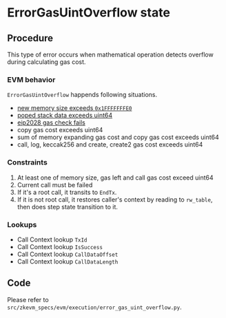 # ErrorGasUintOverflow state

## Procedure

This type of error occurs when mathematical operation detects overflow during calculating gas cost.

### EVM behavior

`ErrorGasUintOverflow` happends following situations.

- [new memory size exceeds `0x1FFFFFFFE0`](https://github.com/ethereum/go-ethereum/blob/793f0f9ec860f6f51e0cec943a268c10863097c7/core/vm/gas_table.go#L38)
- [poped stack data exceeds uint64](https://github.com/ethereum/go-ethereum/blob/793f0f9ec860f6f51e0cec943a268c10863097c7/core/vm/gas_table.go#L73)
- [eip2028 gas check fails](https://github.com/ethereum/go-ethereum/blob/793f0f9ec860f6f51e0cec943a268c10863097c7/core/state_transition.go#L146)
- copy gas cost exceeds uint64
- sum of memory expanding gas cost and copy gas cost exceeds uint64
- call, log, keccak256 and create, create2 gas cost exceeds uint64

### Constraints

1. At least one of memory size, gas left and call gas cost exceed uint64
2. Current call must be failed
3. If it's a root call, it transits to `EndTx`.
4. If it is not root call, it restores caller's context by reading to `rw_table`, then does step state transition to it.

### Lookups

- Call Context lookup `TxId`
- Call Context lookup `IsSuccess`
- Call Context lookup `CallDataOffset`
- Call Context lookup `CallDataLength`

## Code

Please refer to `src/zkevm_specs/evm/execution/error_gas_uint_overflow.py`.

